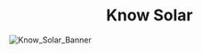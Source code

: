 <h1 align="center">Know Solar</h1>

![Know_Solar_Banner](https://user-images.githubusercontent.com/64584169/135621135-2d9a3646-4592-47c1-ba90-30b6cb49e948.jpg)

